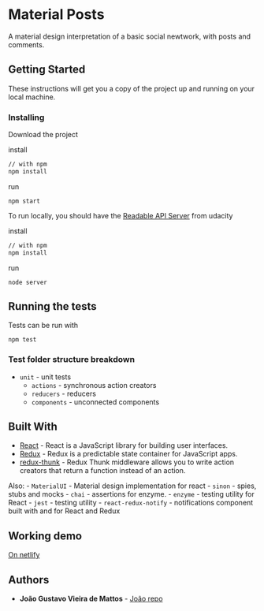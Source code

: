# Material Posts

A material design interpretation of a basic social newtwork, with posts and comments.

## Getting Started

These instructions will get you a copy of the project up and running on your local machine.

### Installing

Download the project

install

```sh
// with npm
npm install
```

run

```
npm start
```

To run locally, you should have the [Readable API Server](https://github.com/udacity/reactnd-project-readable-starter) from udacity

install

```sh
// with npm
npm install
```

run

```
node server
```

## Running the tests

Tests can be run with

```
npm test
```

### Test folder structure breakdown

- `unit` - unit tests
  - `actions` - synchronous action creators
  - `reducers` - reducers
  - `components` - unconnected components

## Built With

- [React](https://github.com/facebook/react) - React is a JavaScript library for building user interfaces.
- [Redux](https://github.com/reduxjs/redux) - Redux is a predictable state container for JavaScript apps.
- [redux-thunk](https://rometools.github.io/rome/) - Redux Thunk middleware allows you to write action creators that return a function instead of an action.

Also: - `MaterialUI` - Material design implementation for react - `sinon` - spies, stubs and mocks - `chai` - assertions for enzyme. - `enzyme` - testing utility for React - `jest` - testing utility - `react-redux-notify` - notifications component built with and for React and Redux

## Working demo

[On netlify](https://quirky-euler-8ee8af.netlify.com/)

## Authors

- **João Gustavo Vieira de Mattos** - [João repo](https://github.com/jgdemattos)
